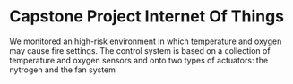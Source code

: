 # Capstone Project Internet Of Things 
We monitored an high-risk environment in which temperature and oxygen may cause fire settings. 
The control system is based on a collection of temperature and oxygen sensors and onto two types of actuators: the nytrogen and the fan system

